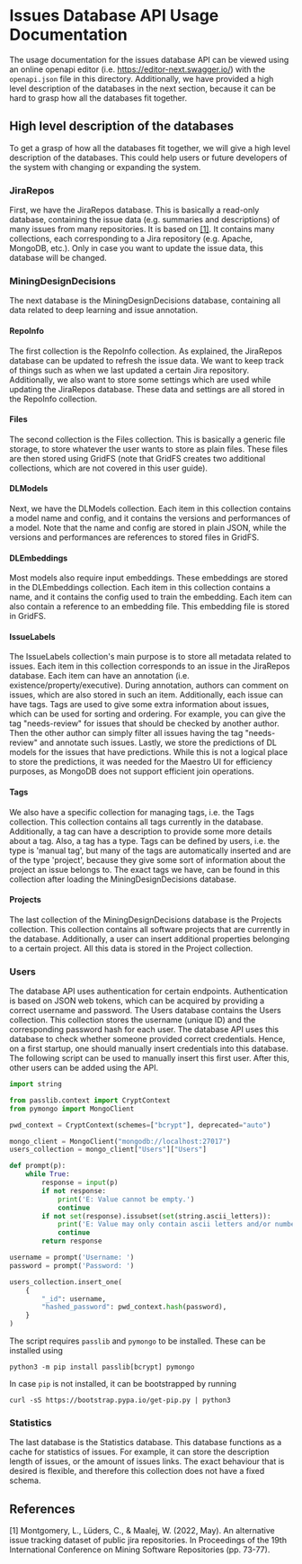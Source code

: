 # Issues Database API Usage Documentation

The usage documentation for the issues database API can be viewed using an online openapi editor (i.e.
https://editor-next.swagger.io/) with the `openapi.json` file in this directory. Additionally, we have provided a high
level description of the databases in the next section, because it can be hard to grasp how all the databases fit
together.

## High level description of the databases
To get a grasp of how all the databases fit together, we will give a high level description of the databases. This could
help users or future developers of the system with changing or expanding the system.

### JiraRepos
First, we have the JiraRepos database. This is basically a read-only database, containing the issue data (e.g. summaries
and descriptions) of many issues from many repositories. It is based on [[1]](#montgomery_alternative_2022). It contains
many collections, each corresponding to a Jira repository (e.g. Apache, MongoDB, etc.). Only in case you want to update
the issue data, this database will be changed.

### MiningDesignDecisions
The next database is the MiningDesignDecisions database, containing all data related to deep learning and issue
annotation.

#### RepoInfo
The first collection is the RepoInfo collection. As explained, the JiraRepos database can be updated to refresh the
issue data. We want to keep track of things such as when we last updated a certain Jira repository. Additionally, we
also want to store some settings which are used while updating the JiraRepos database. These data and settings are all
stored in the RepoInfo collection.

#### Files
The second collection is the Files collection. This is basically a generic file storage, to store whatever the user
wants to store as plain files. These files are then stored using GridFS (note that GridFS creates two additional
collections, which are not covered in this user guide).

#### DLModels
Next, we have the DLModels collection. Each item in this collection contains a model name and config, and it contains
the versions and performances of a model. Note that the name and config are stored in plain JSON, while the versions
and performances are references to stored files in GridFS.

#### DLEmbeddings
Most models also require input embeddings. These embeddings are stored in the DLEmbeddings collection. Each item in
this collection contains a name, and it contains the config used to train the embedding. Each item can also contain a
reference to an embedding file. This embedding file is stored in GridFS.

#### IssueLabels
The IssueLabels collection's main purpose is to store all metadata related to issues. Each item in this collection
corresponds to an issue in the JiraRepos database. Each item can have an annotation (i.e. existence/property/executive).
During annotation, authors can comment on issues, which are also stored in such an item. Additionally, each issue can
have tags. Tags are used to give some extra information about issues, which can be used for sorting and ordering. For
example, you can give the tag "needs-review" for issues that should be checked by another author. Then the other author
can simply filter all issues having the tag "needs-review" and annotate such issues. Lastly, we store the predictions of
DL models for the issues that have predictions. While this is not a logical place to store the predictions, it was
needed for the Maestro UI for efficiency purposes, as MongoDB does not support efficient join operations.

#### Tags
We also have a specific collection for managing tags, i.e. the Tags collection. This collection contains all tags
currently in the database. Additionally, a tag can have a description to provide some more details about a tag. Also, a
tag has a type. Tags can be defined by users, i.e. the type is 'manual tag', but many of the tags are automatically
inserted and are of the type 'project', because they give some sort of information about the project an issue belongs
to. The exact tags we have, can be found in this collection after loading the MiningDesignDecisions database.

#### Projects
The last collection of the MiningDesignDecisions database is the Projects collection. This collection contains all
software projects that are currently in the database. Additionally, a user can insert additional properties belonging to
a certain project. All this data is stored in the Project collection.

### Users
The database API uses authentication for certain endpoints. Authentication is based on JSON web tokens, which can be
acquired by providing a correct username and password. The Users database contains the Users collection. This collection
stores the username (unique ID) and the corresponding password hash for each user. The database API uses this database
to check whether someone provided correct credentials. Hence, on a first startup, one should manually insert credentials
into this database. The following script can be used to manually insert this first user. 
After this, other users can be added using the API.

```python
import string 

from passlib.context import CryptContext
from pymongo import MongoClient

pwd_context = CryptContext(schemes=["bcrypt"], deprecated="auto")

mongo_client = MongoClient("mongodb://localhost:27017")
users_collection = mongo_client["Users"]["Users"]

def prompt(p):
    while True:
        response = input(p)
        if not response:
            print('E: Value cannot be empty.')
            continue
        if not set(response).issubset(set(string.ascii_letters)):
            print('E: Value may only contain ascii letters and/or numbers.')
            continue
        return response  

username = prompt('Username: ')
password = prompt('Password: ')

users_collection.insert_one(
    {
        "_id": username,
        "hashed_password": pwd_context.hash(password),
    }
)
```

The script requires `passlib` and `pymongo` to be installed. These can be installed using 

```shell 
python3 -m pip install passlib[bcrypt] pymongo 
```

In case `pip` is not installed, it can be bootstrapped by running 

```shell 
curl -sS https://bootstrap.pypa.io/get-pip.py | python3
```

### Statistics
The last database is the Statistics database. This database functions as a cache for statistics of issues. For example,
it can store the description length of issues, or the amount of issues links. The exact behaviour that is desired is
flexible, and therefore this collection does not have a fixed schema.

## References
<a id="montgomery_alternative_2022">[1]</a> Montgomery, L., Lüders, C., & Maalej, W. (2022, May). An alternative issue tracking dataset of public jira
repositories. In Proceedings of the 19th International Conference on Mining Software Repositories (pp. 73-77).